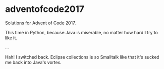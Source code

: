 # adventofcode2017
Solutions for Advent of Code 2017.

This time in Python, because Java is miserable, no matter how hard I try to like
it.

...

Hah!  I switched back.  Eclipse collections is so Smalltalk like that it's sucked me back into Java's vortex.
